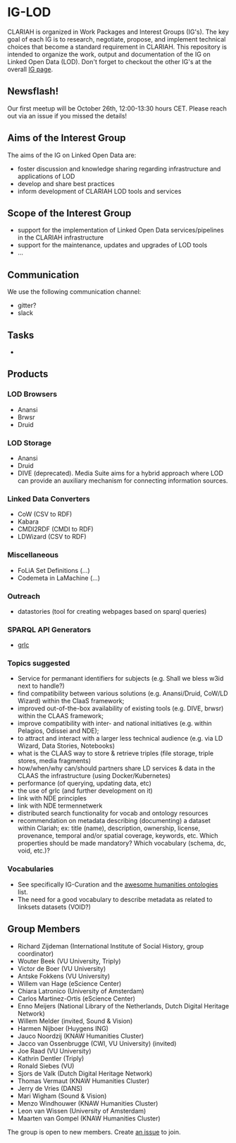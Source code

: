 # IG-LOD
CLARIAH is organized in Work Packages and Interest Groups (IG's). The key goal of each IG is to research, negotiate, propose, and implement technical choices that become a standard requirement in CLARIAH. This repository is intended to organize the work, output and documentation of the IG on Linked Open Data (LOD). Don't forget to checkout the other IG's at the overall [IG page](https://github.com/clariah/ig/).

## Newsflash!
Our first meetup will be October 26th, 12:00-13:30 hours CET. Please reach out via an issue if you missed the details!


## Aims of the Interest Group
The aims of the IG on Linked Open Data are:
- foster discussion and knowledge sharing regarding infrastructure and applications of LOD
- develop and share best practices
- inform development of CLARIAH LOD tools and services

## Scope of the Interest Group

- support for the implementation of Linked Open Data services/pipelines in the CLARIAH infrastructure
- support for the maintenance, updates and upgrades of LOD tools
- ...

## Communication

We use the following communication channel:
- gitter?
- slack

## Tasks
-

## Products

### LOD Browsers
- Anansi
- Brwsr
- Druid

### LOD Storage
- Anansi
- Druid
- DIVE (deprecated). Media Suite aims for a hybrid approach where LOD can provide an auxiliary mechanism for connecting information sources.

### Linked Data Converters
- CoW (CSV to RDF)
- Kabara
- CMDI2RDF (CMDI to RDF)
- LDWizard (CSV to RDF)

### Miscellaneous
- FoLiA Set Definitions (...)
- Codemeta in LaMachine (...)

### Outreach
- datastories (tool for creating webpages based on sparql queries)

### SPARQL API Generators
- [grlc](grlc.io)

### Topics suggested
- Service for permanant identifiers for subjects (e.g. Shall we bless w3id next to handle?)
- find compatibility between various solutions (e.g. Anansi/Druid, CoW/LD Wizard) within the ClaaS framework;
- improved out-of-the-box availability of existing tools (e.g. DIVE, brwsr) within the CLAAS framework;
- improve compatibility with inter- and national initiatives (e.g. within Pelagios, Odissei and NDE);
- to attract and interact with a larger less technical audience (e.g. via LD Wizard, Data Stories, Notebooks)
- what is the CLAAS way to store & retrieve triples (file storage, triple stores, media fragments)
- how/when/why can/should partners share LD services & data in the CLAAS the infrastructure (using Docker/Kubernetes)
- performance (of querying, updating data, etc)
- the use of grlc (and further development on it)
- link with NDE principles
- link with NDE termennetwerk
- distributed search functionality for vocab and ontology resources
- recommendation on metadata describing (documenting) a dataset within Clariah; ex: title (name), description, ownership, license, provenance, temporal and/or spatial coverage, keywords, etc. Which properties should be made mandatory? Which vocabulary (schema, dc, void, etc.)?

### Vocabularies
- See specifically IG-Curation and the [awesome humanities ontologies](https://github.com/CLARIAH/awesome-humanities-ontologies) list.
- The need for a good vocabulary to describe metadata as related to linksets datasets (VOID?)


## Group Members
- Richard Zijdeman (International Institute of Social History, group coordinator)
- Wouter Beek (VU University, Triply)
- Victor de Boer (VU University)
- Antske Fokkens (VU University)
- Willem van Hage (eScience Center)
- Chiara Latronico (University of Amsterdam)
- Carlos Martinez-Ortis (eScience Center)
- Enno Meijers (National Library of the Netherlands, Dutch Digital Heritage Network)
- Willem Melder (invited, Sound & Vision)
- Harmen Nijboer (Huygens ING)
- Jauco Noordzij (KNAW Humanities Cluster)
- Jacco van Ossenbrugge (CWI, VU University) (invited)
- Joe Raad (VU University)
- Kathrin Dentler (Triply)
- Ronald Siebes (VU)
- Sjors de Valk (Dutch Digital Heritage Network)
- Thomas Vermaut (KNAW Humanities Cluster)
- Jerry de Vries (DANS)
- Mari Wigham (Sound & Vision)
- Menzo Windhouwer (KNAW Humanities Cluster)
- Leon van Wissen (University of Amsterdam)
- Maarten van Gompel (KNAW Humanities Cluster)

The group is open to new members. Create [an issue](https://github.com/clariah/ig-lod/issues/) to join.
